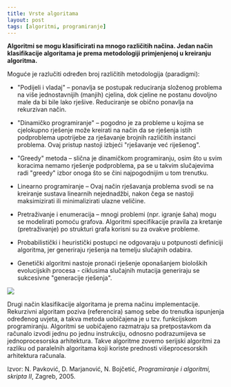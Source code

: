 ```yaml
---
title: Vrste algoritama
layout: post
tags: [algoritmi, programiranje]
---
```


**Algoritmi se mogu klasificirati na mnogo različitih načina. Jedan način klasifikacije algoritama je prema metodologiji primjenjenoj u kreiranju algoritma.**

Moguće je razlučiti određen broj različitih metodologija (paradigmi):

* "Podijeli i vladaj" – ponavlja se postupak reduciranja složenog problema na više jednostavnijih (manjih) cjelina, dok cjeline ne postanu dovoljno male da bi bile lako rješive. Reduciranje se obično ponavlja na rekurzivan način.

* "Dinamičko programiranje" – pogodno je za probleme u kojima se cjelokupno rješenje može kreirati na način da se rješenja istih podproblema upotrijebe za rješavanje brojnih različitih instanci problema. Ovaj pristup nastoji izbjeći "rješavanje već riješenog".

* "Greedy" metoda – slična je dinamičkom programiranju, osim što u svim koracima nemamo rješenje podproblema, pa se u takvim slučajevima radi "greedy" izbor onoga što se čini najpogodnijim u tom trenutku.

* Linearno programiranje – Ovaj način rješavanja problema svodi se na kreiranje sustava linearnih nejednadžbi, nakon čega se nastoji maksimizirati ili minimalizirati ulazne veličine.

* Pretraživanje i enumeracija – mnogi problemi (npr. igranje šaha) mogu se modelirati pomoću grafova. Algoritmi specifikacije pravila za kretanje (pretraživanje) po strukturi grafa korisni su za ovakve probleme.

* Probabilistički i heuristički postupci ne odgovaraju u potpunosti definiciji algoritma, jer generiraju rješenja na temelju slučajnih odabira.

* Genetički algoritmi nastoje pronaći rješenje oponašanjem bioloških evolucijskih procesa - ciklusima slučajnih mutacija generiraju se sukcesivne "generacije rješenja".

![](http://web.stanford.edu/~cdebs/GameOfLife/img/glidergun.gif)

Drugi način klasifikacije algoritama je prema načinu implementacije. Rekurzivni algoritam poziva (referencira) samog sebe do trenutka ispunjenja određenog uvjeta, a takva metoda uobičajena je u tzv. funkcijskom programiranju. Algoritmi se uobičajeno razmatraju sa pretpostavkom da računalo izvodi jednu po jednu instrukciju, odnosno podrazumijeva se jednoprocesorska arhitektura. Takve algoritme zovemo serijski algoritmi za razliku od paralelnih algoritama koji koriste prednosti višeprocesorskih arhitektura računala.


Izvor: N. Pavković, D. Marjanović, N. Bojčetić, *Programiranje i algoritmi, skripta II*, Zagreb, 2005.
